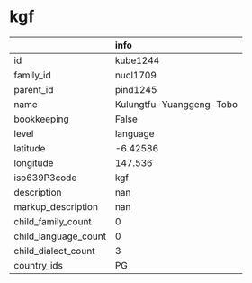 # kgf
|                      | info                     |
|:---------------------|:-------------------------|
| id                   | kube1244                 |
| family_id            | nucl1709                 |
| parent_id            | pind1245                 |
| name                 | Kulungtfu-Yuanggeng-Tobo |
| bookkeeping          | False                    |
| level                | language                 |
| latitude             | -6.42586                 |
| longitude            | 147.536                  |
| iso639P3code         | kgf                      |
| description          | nan                      |
| markup_description   | nan                      |
| child_family_count   | 0                        |
| child_language_count | 0                        |
| child_dialect_count  | 3                        |
| country_ids          | PG                       |